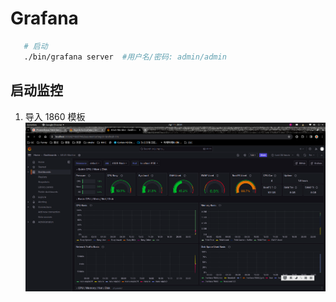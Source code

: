 # Grafana
```bash
   # 启动
   ./bin/grafana server  #用户名/密码: admin/admin
```
## 启动监控
1. 导入 1860 模板
![node_monitor-grafana-001.png](./IMGS/node_monitor-grafana-001.png)